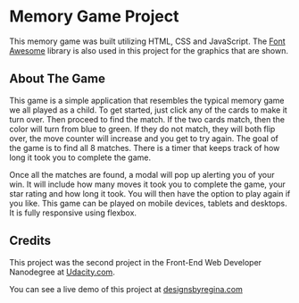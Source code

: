 # Memory Game Project

This memory game was built utilizing HTML, CSS and JavaScript. The [Font Awesome](https://fontawesome.com/) library is also used in this project for the graphics that are shown.

## About The Game

This game is a simple application that resembles the typical memory game we all played as a child. To get started, just click any of the cards to make it turn over. Then proceed to find the match. If the two cards match, then the color will turn from blue to green. If they do not match, they will both flip over, the move counter will increase and you get to try again. The goal of the game is to find all 8 matches. There is a timer that keeps track of how long it took you to complete the game. 

Once all the matches are found, a modal will pop up alerting you of your win. It will include how many moves it took you to complete the game, your star rating and how long it took. You will then have the option to play again if you like. This game can be played on mobile devices, tablets and desktops. It is fully responsive using flexbox.

## Credits

This project was the second project in the Front-End Web Developer Nanodegree at [Udacity.com](https://www.udacity.com/). 

You can see a live demo of this project at [designsbyregina.com](http://www.designsbyregina.com/projects/memorygame/index.html)
